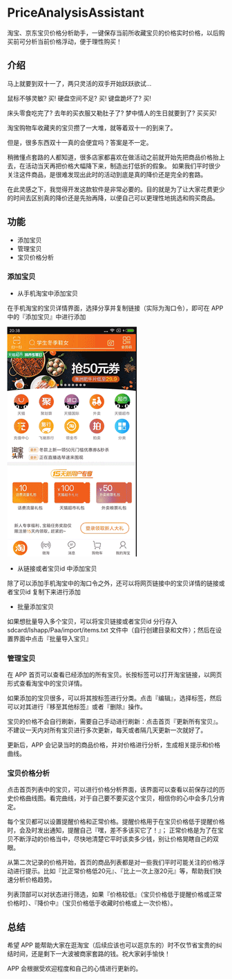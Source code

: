 # PriceAnalysisAssistant
淘宝、京东宝贝价格分析助手，一键保存当前所收藏宝贝的价格实时价格，以后购买前可分析当前价格浮动，便于理性购买！

## 介绍

马上就要到双十一了，两只灵活的双手开始跃跃欲试...

鼠标不够灵敏? 买! 硬盘空间不足? 买! 键盘跪坏了? 买!

床头零食吃完了? 去年的买衣服又勒肚子了? 梦中情人的生日就要到了? 买买买!

淘宝购物车收藏夹的宝贝攒了一大堆，就等着双十一的到来了。

但是，很多东西双十一真的会便宜吗？答案是不一定。

稍微懂点套路的人都知道，很多店家都喜欢在做活动之前就开始先把商品价格抬上去，在活动当天再把价格大幅降下来，制造出打低折的假象。
如果我们平时很少关注这件商品，是很难发现出此时的活动到底是真的降价还是完全的套路。

在此灵感之下，我觉得开发这款软件是非常必要的。目的就是为了让大家花费更少的时间去区别真的降价还是先抬再降，以便自己可以更理性地挑选和购买商品。

## 功能

* 添加宝贝
* 管理宝贝
* 宝贝价格分析


### 添加宝贝

* 从手机淘宝中添加宝贝

在手机淘宝的宝贝详情界面，选择分享并复制链接（实际为淘口令），即可在 APP 中的『添加宝贝』中进行添加

<img src="screenshots/screenshot1.gif" width="300px" height="530px"/><br/>

* 从链接或者宝贝id 中添加宝贝

除了可以添加手机淘宝中的淘口令之外，还可以将网页链接中的宝贝详情的链接或者宝贝id 复制下来进行添加

* 批量添加宝贝

如果想批量导入多个宝贝，可以将宝贝链接或者宝贝id 分行存入 sdcard/lshapp/Paa/import/items.txt 文件中（自行创建目录和文件）；然后在设置界面中点击『批量导入宝贝』


### 管理宝贝

在 APP 首页可以查看已经添加的所有宝贝。长按标签可以打开淘宝链接，以网页形式查看淘宝中的宝贝详情。

如果添加的宝贝很多，可以将其按标签进行分类。点击『编辑』，选择标签，然后可以对其进行『移至其他标签』或者『删除』操作。

宝贝的价格不会自行刷新，需要自己手动进行刷新：点击首页『更新所有宝贝』。不建议一天内对所有宝贝进行多次更新，每天或者隔几天更新一次就好了。

更新后，APP 会记录当时的商品价格，并对价格进行分析，生成相关提示和价格曲线。


### 宝贝价格分析

点击首页列表中的宝贝，可以进行价格分析界面，该界面可以查看以前保存过的历史价格曲线图。看完曲线，对于自己要不要买这个宝贝，相信你的心中会多几分肯定。

每个宝贝都可以设置提醒价格和正常价格。提醒价格用于在宝贝价格低于提醒价格时，会及时发出通知，提醒自己『嘿，差不多该买它了！』；
正常价格是为了在宝贝不断浮动的价格当中，尽快地清楚它平时该卖多少钱，别让价格晃瞎自己的双眼。

从第二次记录的价格开始，首页的商品列表都是对一些我们平时可能关注的价格浮动进行提示。比如『比正常价格低20元』、『比上一次上涨20元』等，帮助我们快速分析价格趋势。

列表顶部可以对状态进行筛选，如果『价格较低』（宝贝价格低于提醒价格或正常价格时）、『降价中』（宝贝价格低于收藏时价格或上一次价格）。


## 总结

希望 APP 能帮助大家在逛淘宝（后续应该也可以逛京东的）时不仅节省宝贵的纠结时间，还是剩下一大波被商家套路的钱。祝大家剁手愉快！

APP 会根据受欢迎程度和自己的心情进行更新的。